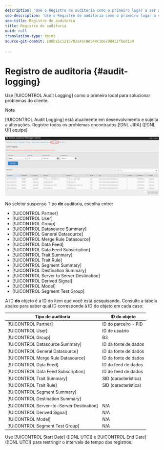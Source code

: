 ```yaml
---
description: 'Use o Registro de auditoria como o primeiro lugar a ser acessado ao depurar problemas do cliente. '
seo-description: 'Use o Registro de auditoria como o primeiro lugar a ser acessado ao depurar problemas do cliente. '
seo-title: Registro de auditoria
title: Registro de auditoria
uuid: null
translation-type: tm+mt
source-git-commit: 190ba5c1215782e46c8e544c10679d451fbed134

---
```



# Registro de auditoria {#audit-logging}

Use [!UICONTROL  Audit Logging] como o primeiro local para solucionar problemas do cliente.

> [!NOTE]
>
>[!UICONTROL Audit Logging] está atualmente em desenvolvimento e sujeita a alterações. Registre todos os problemas encontrados [!DNL JIRA] ([!DNL UI] equipe)

![Exibição de registro de auditoria](assets/audit-logging-img.png)

No seletor suspenso Tipo **de** auditoria, escolha entre:

* [!UICONTROL Partner]
* [!UICONTROL User]
* [!UICONTROL Group]
* [!UICONTROL Datasource Summary]
* [!UICONTROL General Datasource]
* [!UICONTROL Merge Rule Datasource]
* [!UICONTROL Data Feed]
* [!UICONTROL Data Feed Subscription]
* [!UICONTROL Trait Summary]
* [!UICONTROL Trait Rule]
* [!UICONTROL Segment Summary]
* [!UICONTROL Destination Summary]
* [!UICONTROL Server to Server Destination]
* [!UICONTROL Derived Signal]
* [!UICONTROL Model]
* [!UICONTROL Segment Test Group]

A ID **do** objeto é a ID do item que você está pesquisando. Consulte a tabela abaixo para saber qual ID corresponde à ID do objeto em cada caso:

| Tipo de auditoria | ID do objeto |
---------|----------|
| [!UICONTROL Partner] | ID do parceiro - PID |
| [!UICONTROL User] | ID de usuário |
| [!UICONTROL Group] | B3 |
| [!UICONTROL Datasource Summary] | ID da fonte de dados |
| [!UICONTROL General Datasource] | ID da fonte de dados |
| [!UICONTROL Merge Rule Datasource] | ID da fonte de dados |
| [!UICONTROL Data Feed] | ID do feed de dados |
| [!UICONTROL Data Feed Subscription] | ID do feed de dados |
| [!UICONTROL Trait Summary] | SID (característica) |
| [!UICONTROL Trait Rule] | SID (característica) |
| [!UICONTROL Segment Summary] |  |
| [!UICONTROL Destination Summary] |  |
| [!UICONTROL Server-to-Server Destination] | N/A |
| [!UICONTROL Derived Signal] | N/A |
| [!UICONTROL Model] | N/A |
| [!UICONTROL Segment Test Group] | N/A |

Use [!UICONTROL Start Date] ([!DNL UTC]) e [!UICONTROL End Date] ([!DNL UTC]) para restringir o intervalo de tempo dos registros.